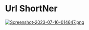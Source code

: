# Url ShortNer





[![Screenshot-2023-07-16-014647.png](https://i.postimg.cc/JhYLg7Kh/Screenshot-2023-07-16-014647.png)](https://postimg.cc/LqPwgpcd)